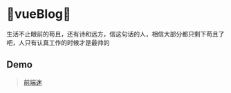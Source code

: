 :running:vueBlog:running:
============

生活不止眼前的苟且，还有诗和远方，信这句话的人，相信大部分都只剩下苟且了吧，人只有认真工作的时候才是最帅的

## Demo

> [前端迷](http://ye63.com)


